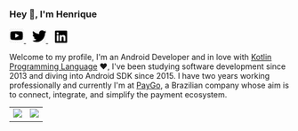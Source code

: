 
### Hey 👋, I'm Henrique  
<p> 
<a href='https://youtube.com/rapaduradev' target='_blank'>
  <img width='26' src='youtube-black.jpg'>
</a>
&nbsp;&nbsp;
<a href='https://twitter.com/henrikhorbovyi' target='_blank'>
  <img width='24' src='twitter.jpg'>
</a>
&nbsp;&nbsp;
<a href='https://www.linkedin.com/in/henrique-horbovyi-719b92a9/' target='_blank'>
  <img width='22' src='linkedin.png'>
</a>

</p>
  
Welcome to my profile, I'm an Android Developer and in love with [Kotlin Programming Language](https://kotlinlang.org) :heart:, I've been studying software development since 2013 and diving into Android SDK since 2015. I have two years working professionally and currently I'm at [PayGo](https://paygo.com.br/), a Brazilian company whose aim is to connect, integrate, and simplify the payment ecosystem.

<table align='center'>
  <row>
    <td>
      <img height='172' src='https://github-readme-stats.vercel.app/api/top-langs/?username=henrikhorbovyi&theme=vue&layout=compact'>
    </td>
    <td>
      <img height='172' src='https://github-readme-stats.vercel.app/api?username=henrikhorbovyi&show_icons=true&theme=vue'>
    </td>
  </row>
</table>

